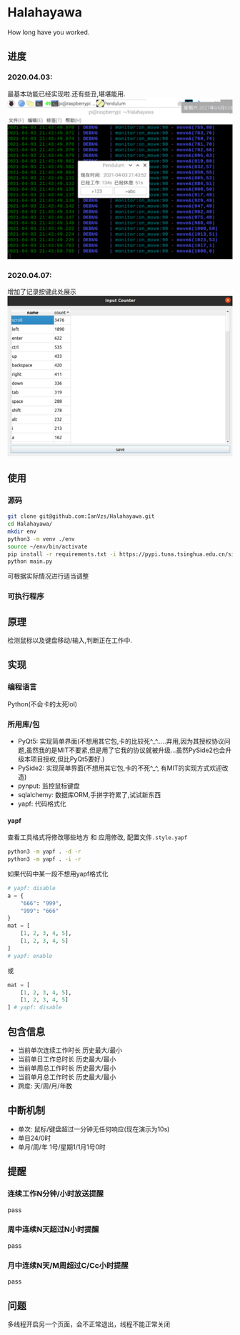 # Halahayawa
How long have you worked.
## 进度
### 2020.04.03:
最基本功能已经实现啦.还有些丑,堪堪能用.
![v0.1界面展示](https://github.com/IanVzs/Halahayawa/blob/main/showme_v0.1.png "su mua~")
### 2020.04.07:
增加了记录按键此处展示
![v0.2界面展示](https://github.com/IanVzs/Halahayawa/blob/main/showme_v0.2.png "ha ha~")

## 使用
### 源码
```bash
git clone git@github.com:IanVzs/Halahayawa.git
cd Halahayawa/
mkdir env
python3 -m venv ./env
source ~/env/bin/activate
pip install -r requirements.txt -i https://pypi.tuna.tsinghua.edu.cn/simple
python main.py
```
可根据实际情况进行适当调整

### 可执行程序
## 原理
检测鼠标以及键盘移动/输入,判断正在工作中.

## 实现
### 编程语言
Python(不会卡的太死lol)

### 所用库/包
- PyQt5: 实现简单界面(不想用其它包,卡的比较死^_^.....弃用,因为其授权协议问题,虽然我的是MIT不要紧,但是用了它我的协议就被升级...虽然PySide2也会升级本项目授权,但比PyQt5要好.)
- PySide2: 实现简单界面(不想用其它包,卡的不死^_^, 有MIT的实现方式欢迎改造)
- pynput: 监控鼠标键盘
- sqlalchemy: 数据库ORM,手拼字符累了,试试新东西
- yapf: 代码格式化 
#### yapf
查看工具格式将修改哪些地方 和 应用修改, 配置文件`.style.yapf`
```bash
python3 -m yapf . -d -r
python3 -m yapf . -i -r
```
如果代码中某一段不想用yapf格式化
```python
# yapf: disable
a = {
    "666": "999",
    "999": "666"
}
mat = [
    [1, 2, 3, 4, 5],
    [1, 2, 3, 4, 5]
]
# yapf: enable
```
或
```python
mat = [
    [1, 2, 3, 4, 5],
    [1, 2, 3, 4, 5]
] # yapf: disable
```


## 包含信息
- 当前单次连续工作时长 历史最大/最小
- 当前单日工作总时长 历史最大/最小
- 当前单周总工作时长 历史最大/最小
- 当前单月总工作时长 历史最大/最小
- 跨度: 天/周/月/年数

## 中断机制
- 单次: 鼠标/键盘超过一分钟无任何响应(现在演示为10s)
- 单日24/0时
- 单月/周/年 1号/星期1/1月1号0时

## 提醒
### 连续工作N分钟/小时放送提醒
pass
### 周中连续N天超过N小时提醒
pass
### 月中连续N天/M周超过C/Cc小时提醒
pass

## 问题
多线程开启另一个页面，会不正常退出，线程不能正常关闭
